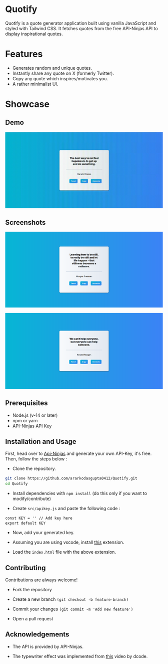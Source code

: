 # Quotify

Quotify is a quote generator application built using vanilla JavaScript and styled with Tailwind CSS. It fetches quotes from the free API-Ninjas API to display inspirational quotes.


# Features

* Generates random and unique quotes.
* Instantly share any quote on X (formerly Twitter).
* Copy any quote which inspires/motivates you.
* A rather minimalist UI.


# Showcase

## Demo

![](https://raw.githubusercontent.com/arkodasgupta0412/Quotify/main/assets/demo.gif)

## Screenshots

![](https://raw.githubusercontent.com/arkodasgupta0412/Quotify/main/assets/ss_1.png)

![](https://raw.githubusercontent.com/arkodasgupta0412/Quotify/main/assets/ss_2.png)


## Prerequisites

- Node.js (v-14 or later)
- npm or yarn
- API-Ninjas API Key


## Installation and Usage

First, head over to [Api-Ninjas](https://api-ninjas.com/) and generate your own API-Key, it's free. Then, follow the steps below :

* Clone the repository.
  
```bash
git clone https://github.com/ararkodasgupta0412/Quotify.git
cd Quotify
```

* Install dependencies with ```npm install``` (do this only if you want to modify/contribute)

* Create ```src/apikey.js``` and paste the following code : 

```
const KEY = '' // Add key here
export default KEY
```
* Now, add your generated key.

* Assuming you are using vscode, install [this](https://ritwickdey.github.io/vscode-live-server/) extension.

* Load the ```index.html``` file with the above extension. 



## Contributing

Contributions are always welcome!

- Fork the repository

- Create a new branch ```(git checkout -b feature-branch)```

- Commit your changes ```(git commit -m 'Add new feature')```

- Open a pull request



## Acknowledgements

 - The API is provided by API-Ninjas.

 - The typewriter effect was implemented from [this](https://www.youtube.com/watch?v=MiTJnYHX3iA) video by dcode.



